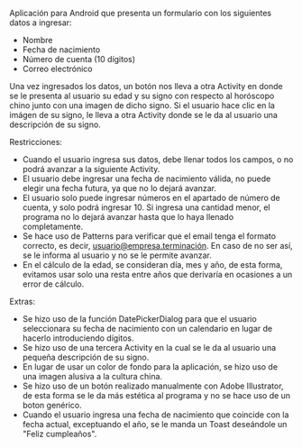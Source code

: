 Aplicación para Android que presenta un formulario con los siguientes datos a ingresar:
- Nombre
- Fecha de nacimiento
- Número de cuenta (10 dígitos)
- Correo electrónico

Una vez ingresados los datos, un botón nos lleva a otra Activity en donde se le presenta al usuario su edad y su signo con respecto al horóscopo chino junto con una imagen de dicho signo.
Si el usuario hace clic en la imágen de su signo, le lleva a otra Activity donde se le da al usuario una descripción de su signo.

Restricciones:
- Cuando el usuario ingresa sus datos, debe llenar todos los campos, o no podrá avanzar a la siguiente Activity.
- El usuario debe ingresar una fecha de nacimiento válida, no puede elegir una fecha futura, ya que no lo dejará avanzar.
- El usuario solo puede ingresar números en el apartado de número de cuenta, y solo podrá ingresar 10. Si ingresa una cantidad menor, el programa no lo dejará avanzar hasta que lo haya llenado completamente.
- Se hace uso de Patterns para verificar que el email tenga el formato correcto, es decir, usuario@empresa.terminación. En caso de no ser así, se le informa al usuario y no se le permite avanzar.
- En el cálculo de la edad, se consideran día, mes y año, de esta forma, evitamos usar solo una resta entre años que derivaría en ocasiones a un error de cálculo.

Extras:
- Se hizo uso de la función DatePickerDialog para que el usuario seleccionara su fecha de nacimiento con un calendario en lugar de hacerlo introduciendo dígitos.
- Se hizo uso de una tercera Activity en la cual se le da al usuario una pequeña descripción de su signo.
- En lugar de usar un color de fondo para la aplicación, se hizo uso de una imagen alusiva a la cultura china.
- Se hizo uso de un botón realizado manualmente con Adobe Illustrator, de esta forma se le da más estética al programa y no se hace uso de un boton genérico.
- Cuando el usuario ingresa una fecha de nacimiento que coincide con la fecha actual, exceptuando el año, se le manda un Toast deseándole un "Feliz cumpleaños".
